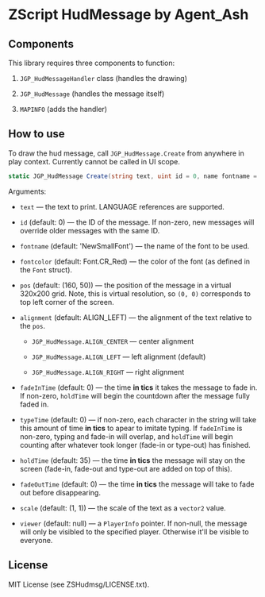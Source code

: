 # ZScript HudMessage by Agent_Ash

## Components

This library requires three components to function:

1. `JGP_HudMessageHandler` class (handles the drawing)

2. `JGP_HudMessage` (handles the message itself)

3. `MAPINFO` (adds the handler)

## How to use

To draw the hud message, call `JGP_HudMessage.Create` from anywhere in play context. Currently cannot be called in UI scope.

```cs
static JGP_HudMessage Create(string text, uint id = 0, name fontname = 'NewSmallFont', int fontColor = Font.CR_Red, vector2 pos = (160, 50), int alignment = ALIGN_LEFT, uint fadeInTime = 0, uint typeTime = 0, uint holdTime = 35, uint fadeOutTime = 0, vector2 scale = (1,1), PlayerInfo viewer = null)
```

Arguments:

* `text` — the text to print. LANGUAGE references are supported.

* `id` (default: 0) — the ID of the message. If non-zero, new messages will override older messages with the same ID.

* `fontname` (default: 'NewSmallFont') — the name of the font to be used.

* `fontcolor` (default: Font.CR_Red) — the color of the font (as defined in the `Font` struct).

* `pos` (default: (160, 50)) — the position of the message in a virtual 320x200 grid. Note, this is virtual resolution, so `(0, 0)` corresponds to top left corner of the screen.

* `alignment` (default: ALIGN_LEFT) — the alignment of the text relative to the `pos`.
  
  * `JGP_HudMessage.ALIGN_CENTER` — center alignment
  
  * `JGP_HudMessage.ALIGN_LEFT` — left alignment (default)
  
  * `JGP_HudMessage.ALIGN_RIGHT` — right alignment

* `fadeInTime` (default: 0) — the time **in tics** it takes the message to fade in. If non-zero, `holdTime` will begin the countdown after the message fully faded in.

* `typeTime` (default: 0) — if non-zero, each character in the string will take this amount of time **in tics** to apear to imitate typing. If `fadeInTime` is non-zero, typing and fade-in will overlap, and `holdTime` will begin counting after whatever took longer (fade-in or type-out) has finished.

* `holdTime` (default: 35) — the time **in tics** the message will stay on the screen (fade-in, fade-out and type-out are added on top of this).

* `fadeOutTime` (default: 0) — the time **in tics** the message will take to fade out before disappearing.

* `scale` (default: (1, 1)) — the scale of the text as a `vector2` value.

* `viewer` (default: null) — a `PlayerInfo` pointer. If non-null, the message will only be visibled to the specified player. Otherwise it'll be visible to everyone.

## License

MIT License (see ZSHudmsg/LICENSE.txt).


